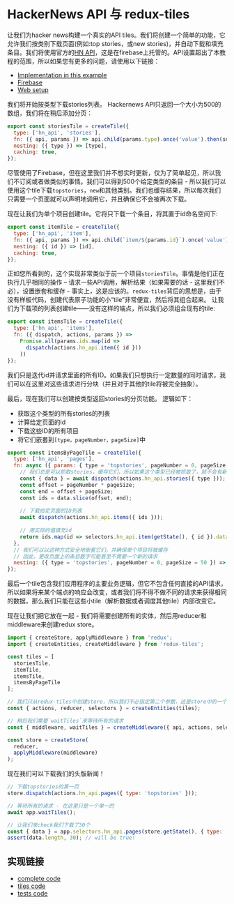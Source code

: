 # HackerNews API 与 redux-tiles

让我们为hacker news构建一个真实的API tiles。我们将创建一个简单的功能，它允许我们按类别下载页面(例如:top stories，或new stories)，并自动下载和填充条目。我们将使用官方的[HN API](https://github.com/HackerNews/API)，这是在firebase上托管的。API设置超出了本教程的范围，所以如果您有更多的问题，请使用以下链接：
- [Implementation in this example](https://github.com/Bloomca/redux-tiles/blob/master/examples/hacker-news-api/api.js)
- [Firebase](https://firebase.google.com/)
- [Web setup](https://firebase.google.com/docs/web/setup)

我们将开始按类型下载stories列表。 Hackernews API只返回一个大小为500的数组，我们将在稍后添加分页：

```javascript
export const storiesTile = createTile({
  type: ['hn_api', 'stories'],
  fn: ({ api, params }) => api.child(params.type).once('value').then(snapshot => snapshot.val()),
  nesting: ({ type }) => [type],
  caching: true,
});
```

尽管使用了Firebase，但在这里我们并不想实时更新，仅为了简单起见，所以我们不订阅或者做类似的事情。我们可以得到500个给定类型的条目 - 所以我们可以使用这个tile下载`topstories`，`new`和其他类别。我们也缓存结果，所以每次我们只需要一个页面就可以声明地调用它，并且确保它不会被再次下载。

现在让我们为单个项目创建tile。它将只下载一个条目，将其置于id命名空间下:

```javascript
export const itemTile = createTile({
  type: ['hn_api', 'item'],
  fn: ({ api, params }) => api.child(`item/${params.id}`).once('value').then(snapshot => snapshot.val()) ,
  nesting: ({ id }) => [id],
  caching: true,
});
```

正如您所看到的，这个实现非常类似于前一个项目`storiesTile`。事情是他们正在执行几乎相同的操作 – 请求一些API调用，解析结果（如果需要的话 - 这里我们不必），设置嵌套和缓存 - 事实上，这是应该的。`redux-tiles`背后的思想是，由于没有样板代码，创建代表原子功能的小“tile”非常便宜，然后将其组合起来。
让我们为下载项的列表创建tile——没有这样的端点，所以我们必须组合现有的tile:
```javascript
export const itemsTile = createTile({
  type: ['hn_api', 'items'],
  fn: ({ dispatch, actions, params }) =>
    Promise.all(params.ids.map(id =>
      dispatch(actions.hn_api.item({ id }))
    ))
});
```

我们只是迭代id并请求里面的所有ID。如果我们只想执行一定数量的同时请求，我们可以在这里对这些请求进行分块（并且对于其他的tile将被完全抽象）。

最后，现在我们可以创建按类型返回stories的分页功能。 逻辑如下：
- 获取这个类型的所有stories的列表
- 计算给定页面的id
- 下载这些ID的所有项目
- 将它们嵌套到`[type，pageNumber，pageSize]`中

```javascript
export const itemsByPageTile = createTile({
  type: ['hn_api', 'pages'],
  fn: async ({ params: { type = 'topstories', pageNumber = 0, pageSize = 30 }, selectors, getState, actions, dispatch }) => {
    // 我们总是可以抓取stories，缓存它们，所以如果这个类型已经被抓取了，就不会有新的请求
    const { data } = await dispatch(actions.hn_api.stories({ type }));
    const offset = pageNumber * pageSize;
    const end = offset + pageSize;
    const ids = data.slice(offset, end);
    
    // 下载给定页面的ID列表
    await dispatch(actions.hn_api.items({ ids }));
    
    // 用实际的值填充id
    return ids.map(id => selectors.hn_api.item(getState(), { id }).data);
  },
  // 我们可以以这种方式安全地嵌套它们，并确保单个项目将被缓存
  // 因此，更改页面上的条目数字可能甚至不需要一个新的请求
  nesting: ({ type = 'topstories', pageNumber = 0, pageSize = 50 }) => [type, pageNumber, pageSize],
});
```

最后一个tile包含我们应用程序的主要业务逻辑，但它不包含任何直接的API请求，所以如果将来某个端点的响应会改变，或者我们将不得不做不同的请求来获得相同的数据，那么我们只能在这些小tile（解析数据或者调度其他tile）内部改变它。

现在让我们把它放在一起 - 我们将需要创建所有的实体，然后用reducer和middleware来创建redux store。

```javascript
import { createStore, applyMiddleware } from 'redux';
import { createEntities, createMiddleware } from 'redux-tiles';

const tiles = [
  storiesTile,
  itemTile,
  itemsTile,
  itemsByPageTile
];

// 我们只从redux-tiles中创建store，所以我们不必指定第二个参数，这是store中的一个名称空间
const { actions, reducer, selectors } = createEntities(tiles);

// 稍后我们需要`waitTiles`来等待所有的请求
const { middleware, waitTiles } = createMiddleware({ api, actions, selectors });

const store = createStore(
  reducer,
  applyMiddleware(middleware)
);
```

现在我们可以下载我们的头版新闻！

```javascript
// 下载topstories的第一页
store.dispatch(actions.hn_api.pages({ type: 'topstories' }));

// 等待所有的请求 - 在这里只是一个单一的
await app.waitTiles();

// 让我们来check我们下载了30个
const { data } = app.selectors.hn_api.pages(store.getState(), { type: 'topstories' });
assert(data.length, 30); // will be true!
```

## 实现链接

- [complete code](https://github.com/Bloomca/redux-tiles/tree/master/examples/hacker-news-api)
- [tiles code](https://github.com/Bloomca/redux-tiles/blob/master/examples/hacker-news-api/hn-tiles.js)
- [tests code](https://github.com/Bloomca/redux-tiles/blob/master/examples/hacker-news-api/__test__/app.spec.js)